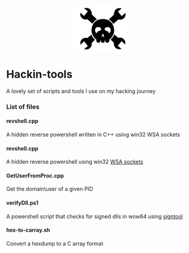 <p align="center">
  <img src="https://github.com/lorenzoinvidia/Hackin-tools/blob/master/src/hack.png" alt="hack" width="150" />
</p>

# Hackin-tools

A lovely set of scripts and tools I use on my hacking journey 

### List of files

#### revshell.cpp

A hidden reverse powershell written in C++ using win32 WSA sockets

#### revshell.cpp

A hidden reverse powershell using win32 [WSA sockets](https://docs.microsoft.com/en-us/windows/win32/api/winsock2/nf-winsock2-wsasocketa)

#### GetUserFromProc.cpp

Get the domain\user of a given PID 

#### verifyDll.ps1

A powershell script that checks for signed dlls in wow64 using [signtool](https://docs.microsoft.com/en-us/dotnet/framework/tools/signtool-exe)

#### hex-to-carray.sh

Convert a hexdump to a C array format
